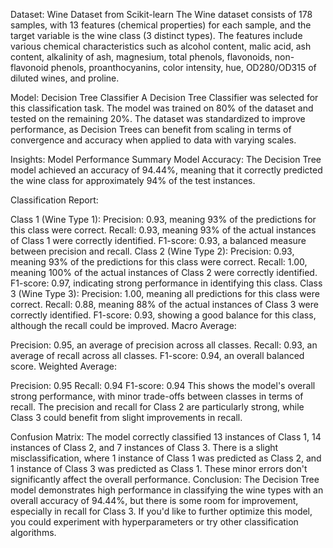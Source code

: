 Dataset: Wine Dataset from Scikit-learn
The Wine dataset consists of 178 samples, with 13 features (chemical properties) for each sample, and the target variable is the wine class (3 distinct types). The features include various chemical characteristics such as alcohol content, malic acid, ash content, alkalinity of ash, magnesium, total phenols, flavonoids, non-flavonoid phenols, proanthocyanins, color intensity, hue, OD280/OD315 of diluted wines, and proline.

Model: Decision Tree Classifier
A Decision Tree Classifier was selected for this classification task. The model was trained on 80% of the dataset and tested on the remaining 20%. The dataset was standardized to improve performance, as Decision Trees can benefit from scaling in terms of convergence and accuracy when applied to data with varying scales.

Insights: Model Performance Summary
Model Accuracy: The Decision Tree model achieved an accuracy of 94.44%, meaning that it correctly predicted the wine class for approximately 94% of the test instances.

Classification Report:

Class 1 (Wine Type 1):
Precision: 0.93, meaning 93% of the predictions for this class were correct.
Recall: 0.93, meaning 93% of the actual instances of Class 1 were correctly identified.
F1-score: 0.93, a balanced measure between precision and recall.
Class 2 (Wine Type 2):
Precision: 0.93, meaning 93% of the predictions for this class were correct.
Recall: 1.00, meaning 100% of the actual instances of Class 2 were correctly identified.
F1-score: 0.97, indicating strong performance in identifying this class.
Class 3 (Wine Type 3):
Precision: 1.00, meaning all predictions for this class were correct.
Recall: 0.88, meaning 88% of the actual instances of Class 3 were correctly identified.
F1-score: 0.93, showing a good balance for this class, although the recall could be improved.
Macro Average:

Precision: 0.95, an average of precision across all classes.
Recall: 0.93, an average of recall across all classes.
F1-score: 0.94, an overall balanced score.
Weighted Average:

Precision: 0.95
Recall: 0.94
F1-score: 0.94
This shows the model's overall strong performance, with minor trade-offs between classes in terms of recall. The precision and recall for Class 2 are particularly strong, while Class 3 could benefit from slight improvements in recall.

Confusion Matrix:
The model correctly classified 13 instances of Class 1, 14 instances of Class 2, and 7 instances of Class 3.
There is a slight misclassification, where 1 instance of Class 1 was predicted as Class 2, and 1 instance of Class 3 was predicted as Class 1. These minor errors don't significantly affect the overall performance.
Conclusion:
The Decision Tree model demonstrates high performance in classifying the wine types with an overall accuracy of 94.44%, but there is some room for improvement, especially in recall for Class 3. If you'd like to further optimize this model, you could experiment with hyperparameters or try other classification algorithms.
